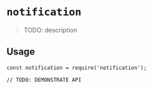 # `notification`

> TODO: description

## Usage

```
const notification = require('notification');

// TODO: DEMONSTRATE API
```
